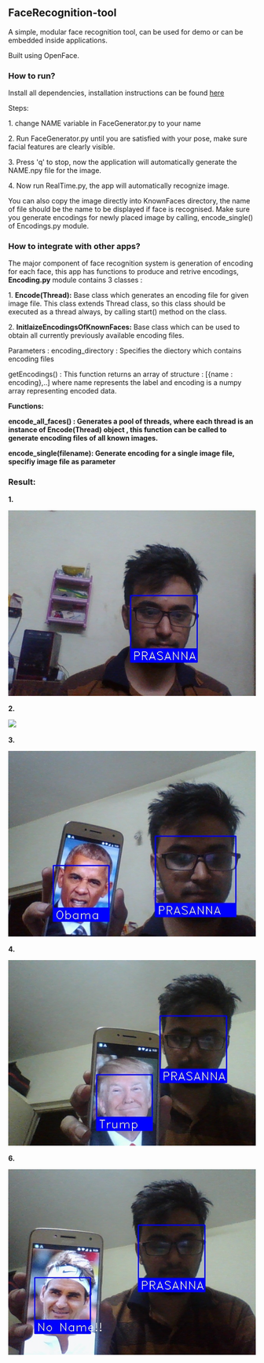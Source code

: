 <h2>FaceRecognition-tool</h2>
<p>A simple, modular face recognition tool, can be used for demo or can be embedded inside applications.</p>
<p>Built using OpenFace. </p>

<h3>How to run?</h3>
<p>Install all dependencies, installation instructions can be found <a href = "https://github.com/ageitgey/face_recognition">here</a>
<p>Steps:</p>
<p>1. change NAME variable in FaceGenerator.py to your name</p>
<p>2. Run FaceGenerator.py until you are satisfied with your pose, make sure facial features are clearly visible. </p>
<p>3. Press 'q' to stop, now the application will automatically generate the NAME.npy file for the image.
<p>4. Now run RealTime.py, the app will automatically recognize image. </p>
<p>You can also copy the image directly into KnownFaces directory, the name of file should be the name to be displayed if face is recognised.
Make sure you generate encodings for newly placed image by calling, encode_single() of Encodings.py module.</p>

<h3>How to integrate with other apps? </h3>
<p>The major component of face recognition system is generation of encoding for each face, this app has functions to produce and retrive
 encodings, <strong>Encoding.py</strong> module contains 3 classes : </p>
 <p>1. <strong>Encode(Thread):</strong> Base class which generates an encoding file for given image file. This class extends Thread class, 
 so this class should be executed as a thread always, by calling start() method on the class.</p>
 <p>2. <strong>InitlaizeEncodingsOfKnownFaces:</strong> Base class which can be used to obtain all currently previously available encoding files.</p>
 <p> Parameters : encoding_directory : Specifies the diectory which contains encoding files </p>
 <p> getEncodings() : This function returns an array of structure : [{name : encoding},..] where name represents the label and
 encoding is a numpy array representing encoded data. </p>
 
 <p><strong>Functions: </p>
 <p> encode_all_faces() : Generates a pool of threads, where each thread is an instance of Encode(Thread) object , this function can be
 called to generate encoding files of all known images.</p>
 <p><strong>encode_single(filename):<strong> Generate encoding for a single image file, specifiy image file as parameter</p>
 
 <h3>Result: </h3>
 <p>1. </p>
 <img src = "./SampleOutput/Prasanna.jpg"/>
 
 <p>2. </p>
 <img src = "./SampleOutput/Gayle.jpg"/>
 
 <p>3. </p>
 <img src = "./SampleOutput/Obama.jpg"/>
 
 <p>4. </p>
 <img src = "./SampleOutput/Trump.jpg"/>
 
 <p>6. </p>
 <img src = "./SampleOutput/NoFace.jpg"/>
 
 
 
 
